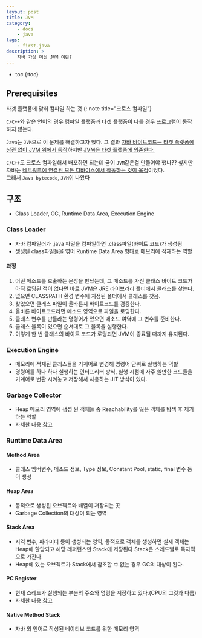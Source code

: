 ```yaml
---
layout: post
title: JVM
category:
    - docs
    - java
tags:
    - first-java
description: >
    자바 가상 머신 JVM 이란?
---
```

<!-- blank -->
* toc
{:toc}

## Prerequisites
타겟 플랫폼에 맞춰 컴파일 하는 것
{:.note title="크로스 컴파일"}

`C/C++`와 같은 언어의 경우 컴파일 플랫폼과 타겟 플랫폼이 다를 경우 프로그램이 동작하지 않는다.  

`Java`는 `JVM`으로 이 문제를 해결하고자 했다.
그 결과 <u>자바 바이트코드는 타겟 플랫폼에 상관 없이 JVM 위에서 동작</u>하지만 <u>JVM은 타겟 플랫폼에 의존한다.</u>  

`C/C++`도 크로스 컴파일해서 배포하면 되는데 굳이 `JVM`같은걸 만들어야 했나?? 싶지만 자바는 <u>네트워크에 연결된 모든 디바이스에서 작동하는 것이 목적</u>이었다.  
그래서 `Java bytecode`, `JVM`이 나왔다

## 구조
* Class Loader, GC, Runtime Data Area, Execution Engine

### Class Loader
* 자바 컴파일러가 .java 파일을 컴파일하면 .class파일(바이트 코드)가 생성됨
* 생성된 class파일들을 엮어 Runtime Data Area 형태로 메모리에 적재하는 역할

#### 과정
1. 어떤 메소드를 호출하는 문장을 만났는데, 그 메소드를 가진 클래스 바이트 코드가 아직 로딩된 적이 없다면 바로 JVM은 JRE 라이브러리 폴더에서 클래스를 찾는다.
2. 없으면 CLASSPATH 환경 변수에 지정된 폴더에서 클래스를 찾음.
3. 찾았으면 클래스 파일이 올바른지 바이트코드를 검증한다.
4. 올바른 바이트코드라면 메소드 영역으로 파일을 로딩한다.
5. 클래스 변수를 만들라는 명령어가 있으면 메소드 여역에 그 변수를 준비한다.
6. 클래스 블록이 있으면 순서대로 그 블록을 실행한다.
7. 이렇게 한 번 클래스의 바이트 코드가 로딩되면 JVM이 종료될 때까지 유지된다.

### Execution Engine
* 메모리에 적재된 클래스들을 기계어로 변경해 명령어 단위로 실행하는 역할
* 명령어를 하나 하나 실행하는 인터프리터 방식, 실행 시점에 자주 쓸만한 코드들을 기계어로 변환 시켜놓고 저장해서 사용하는 JIT 방식이 있다.

### Garbage Collector
* Heap 메모리 영역에 생성 된 객체들 중 Reachability를 잃은 객체를 탐색 후 제거하는 역할
* 자세한 내용 [참고](/docs/java/2021-01-07-garbage-collector/)

### Runtime Data Area

#### Method Area
* 클래스 멤버변수, 메소드 정보, Type 정보, Constant Pool, static, final 변수 등이 생성

#### Heap Area
* 동적으로 생성된 오브젝트와 배열이 저장되는 곳
* Garbage Collection의 대상이 되는 영역

#### Stack Area
* 지역 변수, 파라미터 등이 생성되는 영역, 동적으로 객체를 생성하면 실제 객체는 Heap에 할당되고 해당 레퍼런스만 Stack에 저장된다 Stack은 스레드별로 독자적으로 가진다.
* Heap에 있는 오브젝트가 Stack에서 참조할 수 없는 경우 GC의 대상이 된다.

#### PC Register
* 현재 스레드가 실행되는 부분의 주소와 명령을 저장하고 있다.(CPU의 그것과 다름)
* 자세한 내용 [참고](https://m.blog.naver.com/2000yujin/130156226754)

#### Native Method Stack
* 자바 외 언어로 작성된 네이티브 코드를 위한 메모리 영역

